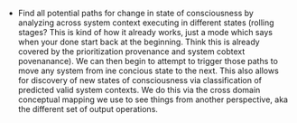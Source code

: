 - Find all potential paths for change in state of consciousness by analyzing across system context executing in different states (rolling stages? This is kind of how it already works, just a mode which says when your done start back at the beginning. Think this is already covered by the prioritization provenance and system cobtext povenanance). We can then begin to attempt to trigger those paths to move any system from ine concious state to the next. This also allows for discovery of new states of consciousness via classification of predicted valid system contexts. We do this via the cross domain conceptual mapping we use to see things from another perspective, aka the different set of output operations. 
